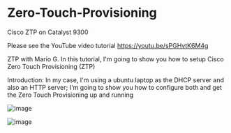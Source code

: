 # Zero-Touch-Provisioning
Cisco ZTP on Catalyst 9300

Please see the YouTube video tutorial https://youtu.be/sPGHvtK6M4g

ZTP with Mario G.
In this tutorial, I'm going to show you how to setup Cisco Zero Touch Provisioning (ZTP)
 
Introduction:  In my case, I'm using a ubuntu laptop as the DHCP server and also an HTTP server; I'm going to show you how to configure both and get the Zero Touch Provisioning up and running

![image](https://user-images.githubusercontent.com/20927485/152719264-d2f3b3a7-9f83-4cbb-ae2a-c89786a1ad6d.png)


![image](https://user-images.githubusercontent.com/20927485/152719216-2fd3c0e9-8ded-4b49-96f2-6bb68dc279da.png)
